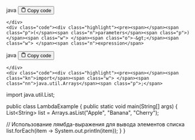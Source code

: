 <div class="code-element">
    <div class="lang-line">
        <text>java</text>
        <button class="copy-button"
        onclick="copyCode(this)">
    <svg stroke="currentColor"
         fill="none"
         stroke-width="2"
         viewBox="0 0 24 24"
         stroke-linecap="round"
         stroke-linejoin="round"
         class="h-4 w-4"
         height="1em"
         width="1em"
         xmlns="http://www.w3.org/2000/svg">
        <path d="M16 4h2a2 2 0 0 1 2 2v14a2 2 0 0 1-2 2H6a2 2 0 0 1-2-2V6a2 2 0 0 1 2-2h2"></path>
        <rect x="8" y="2" width="8" height="4" rx="1" ry="1"></rect>
    </svg>
    <text>Copy code</text>
</button>

    </div>
    <div class="code"><div class="highlight"><pre><span></span><span class="p">(</span><span class="n">parameters</span><span class="p">)</span><span class="w"> </span><span class="o">-&gt;</span><span class="w"> </span><span class="n">expression</span>
</pre></div></div>
</div>
<div class="code-element">
    <div class="lang-line">
        <text>java</text>
        <button class="copy-button"
        onclick="copyCode(this)">
    <svg stroke="currentColor"
         fill="none"
         stroke-width="2"
         viewBox="0 0 24 24"
         stroke-linecap="round"
         stroke-linejoin="round"
         class="h-4 w-4"
         height="1em"
         width="1em"
         xmlns="http://www.w3.org/2000/svg">
        <path d="M16 4h2a2 2 0 0 1 2 2v14a2 2 0 0 1-2 2H6a2 2 0 0 1-2-2V6a2 2 0 0 1 2-2h2"></path>
        <rect x="8" y="2" width="8" height="4" rx="1" ry="1"></rect>
    </svg>
    <text>Copy code</text>
</button>

    </div>
    <div class="code"><div class="highlight"><pre><span></span><span class="kn">import</span><span class="w"> </span><span class="nn">java.util.Arrays</span><span class="p">;</span>
<span class="kn">import</span><span class="w"> </span><span class="nn">java.util.List</span><span class="p">;</span>

<span class="kd">public</span><span class="w"> </span><span class="kd">class</span> <span class="nc">LambdaExample</span><span class="w"> </span><span class="p">{</span>
<span class="w">    </span><span class="kd">public</span><span class="w"> </span><span class="kd">static</span><span class="w"> </span><span class="kt">void</span><span class="w"> </span><span class="nf">main</span><span class="p">(</span><span class="n">String</span><span class="o">[]</span><span class="w"> </span><span class="n">args</span><span class="p">)</span><span class="w"> </span><span class="p">{</span>
<span class="w">        </span><span class="n">List</span><span class="o">&lt;</span><span class="n">String</span><span class="o">&gt;</span><span class="w"> </span><span class="n">list</span><span class="w"> </span><span class="o">=</span><span class="w"> </span><span class="n">Arrays</span><span class="p">.</span><span class="na">asList</span><span class="p">(</span><span class="s">&quot;Apple&quot;</span><span class="p">,</span><span class="w"> </span><span class="s">&quot;Banana&quot;</span><span class="p">,</span><span class="w"> </span><span class="s">&quot;Cherry&quot;</span><span class="p">);</span>

<span class="w">        </span><span class="c1">// Использование лямбда-выражения для вывода элементов списка</span>
<span class="w">        </span><span class="n">list</span><span class="p">.</span><span class="na">forEach</span><span class="p">(</span><span class="n">item</span><span class="w"> </span><span class="o">-&gt;</span><span class="w"> </span><span class="n">System</span><span class="p">.</span><span class="na">out</span><span class="p">.</span><span class="na">println</span><span class="p">(</span><span class="n">item</span><span class="p">));</span>
<span class="w">    </span><span class="p">}</span>
<span class="p">}</span>
</pre></div></div>
</div>